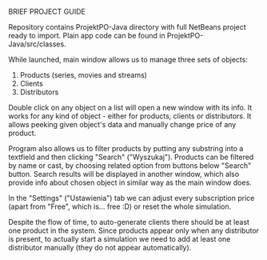 
BRIEF PROJECT GUIDE

Repository contains ProjektPO-Java directory with full NetBeans project ready
to import. Plain app code can be found in ProjektPO-Java/src/classes.

While launched, main window allows us to manage three sets of objects:

1) Products (series, movies and streams)
2) Clients
3) Distributors

Double click on any object on a list will open a new window with its info.
It works for any kind of object - either for products, clients or
distributors. It allows peeking given object's data and manually change 
price of any product.

Program also allows us to filter products by putting any substring into a
textfield and then clicking "Search" ("Wyszukaj"). Products can be filtered
by name or cast, by choosing related option from buttons below "Search"
button. Search results will be displayed in another window, which also
provide info about chosen object in similar way as the main window does.

In the "Settings" ("Ustawienia") tab we can adjust every subscription price
(apart from "Free", which is... free :D) or reset the whole simulation.

Despite the flow of time, to auto-generate clients there should be at least
one product in the system. Since products appear only when any distributor
is present, to actually start a simulation we need to add at least
one distributor manually (they do not appear automatically).